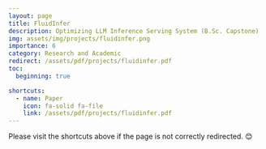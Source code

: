 ```yaml
---
layout: page
title: FluidInfer
description: Optimizing LLM Inference Serving System (B.Sc. Capstone)
img: assets/img/projects/fluidinfer.png
importance: 6
category: Research and Academic
redirect: /assets/pdf/projects/fluidinfer.pdf
toc:
  beginning: true

shortcuts:
  - name: Paper
    icon: fa-solid fa-file
    link: /assets/pdf/projects/fluidinfer.pdf
---
```


Please visit the shortcuts above if the page is not correctly redirected. 😊
